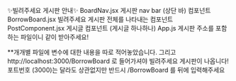 ✨빌려주세요 게시판 안내✨
BoardNav.jsx  게시판 nav bar (상단 바) 컴포넌트
BorrowBoard.jsx 빌려주세요 게시판 전체를 나타내는 컴포넌트
PostComponent.jsx 게시글 컴포넌트 (게시글 하나하나)
App.js 게시판 주소를 포함하는 파일이니 같이 받아주세요!

**개개별 파일에 변수에 대한 내용을 따로 적어놓았습니다.
그리고 http://localhost:3000/BorrowBoard 로 들어가셔야 빌려주세요 게시판이 나옵니다!
포트번호 (3000)는 달라도 상관없지만 반드시 /BorrowBoard 를 뒤에 입력해주세요

